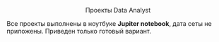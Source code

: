 <p align="center"> Проекты Data Analyst </p align="center">




Все проекты выполнены в ноутбуке **Jupiter notebook**, дата сеты не приложены. 
Приведен только готовый вариант.

